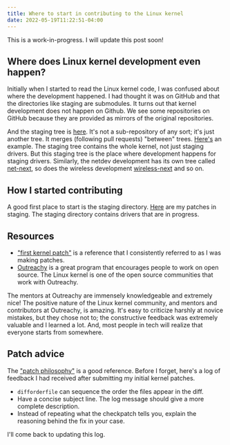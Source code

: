 ```yaml
---
title: Where to start in contributing to the Linux kernel
date: 2022-05-19T11:22:51-04:00
---
```


This is a work-in-progress. I will update this post soon!

## Where does Linux kernel development even happen?
Initially when I started to read the Linux kernel code, I was confused about where the development happened. I had thought it was on GitHub and that the directories like staging are submodules.
It turns out that kernel development does not happen on Github. We see some repositories on GitHub because they are provided as mirrors of the original repositories.

And the staging tree is [here](ttps://git.kernel.org/pub/scm/linux/kernel/git/gregkh/staging.git/). It's not a sub-repository of any sort; it's just another tree. It merges (following pull requests) "between" trees. [Here's](https://git.kernel.org/pub/scm/linux/kernel/git/torvalds/linux.git/commit/?id=dfdc1de64248b5e1024d8188aeaf0e59ec6cecd5) an example.
The staging tree contains the whole kernel, not just staging drivers. But this staging tree is the place where development happens for staging drivers.
Similarly, the netdev development has its own tree called [net-next](https://git.kernel.org/pub/scm/linux/kernel/git/netdev/net-next.git/), so does the wireless development [wireless-next](https://git.kernel.org/pub/scm/linux/kernel/git/wireless/wireless-next.git/) and so on.


## How I started contributing
A good first place to start is the staging directory. [Here](https://git.kernel.org/pub/scm/linux/kernel/git/gregkh/staging.git/log/?h=staging-testing&qt=grep&q=Jaehee) are my patches in staging.
The staging directory contains drivers that are in progress.

## Resources
- ["first kernel patch"](https://kernelnewbies.org/FirstKernelPatch) is a reference that I consistently referred to as I was making patches.
- [Outreachy](https://www.outreachy.org/) is a great program that encourages people to work on open source. The Linux kernel is one of the open source communities that work with Outreachy.

The mentors at Outreachy are immensely knowledgeable and extremely nice! The positive nature of the Linux kernel community, and mentors and contributors at Outreachy, is amazing. It's easy to criticize harshly at novice mistakes, but they chose not to; the constructive feedback was extremely valuable and I learned a lot. And, most people in tech will realize that everyone starts from somewhere. 

## Patch advice
The ["patch philosophy"](https://kernelnewbies.org/PatchPhilosophy) is a good reference.
Before I forget, here's a log of feedback I had received after submitting my initial kernel patches.

- `difforderfile` can sequence the order the files appear in the diff.
- Have a concise subject line. The log message should give a more complete description.
- Instead of repeating what the checkpatch tells you, explain the reasoning behind the fix in your case.

I'll come back to updating this log.
